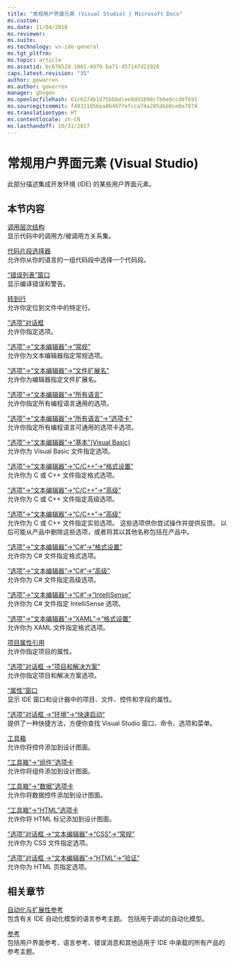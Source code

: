 ```yaml
---
title: "常规用户界面元素 (Visual Studio) | Microsoft Docs"
ms.custom: 
ms.date: 11/04/2016
ms.reviewer: 
ms.suite: 
ms.technology: vs-ide-general
ms.tgt_pltfrm: 
ms.topic: article
ms.assetid: bc67652d-1001-4979-ba71-d57147d21928
caps.latest.revision: "35"
author: gewarren
ms.author: gewarren
manager: ghogen
ms.openlocfilehash: 61c6274b1d75bbbdcee8dd1898c7b8edccd8f691
ms.sourcegitcommit: f40311056ea0b4677efcca74a285dbb0ce0e7974
ms.translationtype: HT
ms.contentlocale: zh-CN
ms.lasthandoff: 10/31/2017
---
```

# <a name="general-user-interface-elements-visual-studio"></a>常规用户界面元素 (Visual Studio)
此部分描述集成开发环境 (IDE) 的某些用户界面元素。  
  
## <a name="in-this-section"></a>本节内容  
 [调用层次结构](../../ide/reference/call-hierarchy.md)  
 显示代码中的调用方/被调用方关系集。  
  
 [代码片段选择器](../../ide/reference/code-snippet-picker.md)  
 允许你从你的语言的一组代码段中选择一个代码段。  
  
 [“错误列表”窗口](../../ide/reference/error-list-window.md)  
 显示编译错误和警告。  
  
 [转到行](../../ide/reference/go-to-line.md)  
 允许你定位到文件中的特定行。  
  
 [“选项”对话框](../../ide/reference/options-dialog-box-visual-studio.md)  
 允许你指定选项。  
  
 [“选项”->“文本编辑器”->“常规”](../../ide/reference/options-text-editor-general.md)  
 允许你为文本编辑器指定常规选项。  
  
 [“选项”->“文本编辑器”->“文件扩展名”](../../ide/reference/options-text-editor-file-extension.md)  
 允许你为编辑器指定文件扩展名。  
  
 [“选项”->“文本编辑器”->“所有语言”](../../ide/reference/options-text-editor-all-languages.md)  
 允许你指定所有编程语言通用的选项。  
  
 [“选项”->“文本编辑器”->“所有语言”->“选项卡”](../../ide/reference/options-text-editor-all-languages-tabs.md)  
 允许你指定所有编程语言可通用的选项卡选项。  
  
 [“选项”->“文本编辑器”->“基本”(Visual Basic)](../../ide/reference/options-text-editor-basic-visual-basic.md)  
 允许你为 Visual Basic 文件指定选项。  
  
 [“选项”->“文本编辑器”->“C/C++”->“格式设置”](../../ide/reference/options-text-editor-c-cpp-formatting.md)  
 允许你为 C 或 C++ 文件指定格式选项。  
  
 [“选项”->“文本编辑器”->“C/C++”->“高级”](../../ide/reference/options-text-editor-c-cpp-advanced.md)  
 允许你为 C 或 C++ 文件指定高级选项。  

[“选项”->“文本编辑器”->“C/C++”->“高级”](../../ide/reference/options-text-editor-c-cpp-experimental.md)  
 允许你为 C 或 C++ 文件指定实验选项。 这些选项供你尝试操作并提供反馈。 以后可能从产品中删除这些选项，或者将其以其他名称包括在产品中。 
  
 [“选项”->“文本编辑器”->“C#”->“格式设置”](../../ide/reference/options-text-editor-csharp-formatting.md)  
 允许你为 C# 文件指定格式选项。  
  
 [“选项”->“文本编辑器”->“C#”->“高级”](../../ide/reference/options-text-editor-csharp-advanced.md)  
 允许你为 C# 文件指定高级选项。  
  
 [“选项”->“文本编辑器”->“C#”->“IntelliSense”](../../ide/reference/options-text-editor-csharp-intellisense.md)  
 允许你为 C# 文件指定 IntelliSense 选项。  
  
 [“选项”->“文本编辑器”->“XAML”->“格式设置”](../../ide/reference/options-text-editor-xaml-formatting.md)  
 允许你为 XAML 文件指定格式选项。  
  
 [项目属性引用](../../ide/reference/project-properties-reference.md)  
 允许你指定项目的属性。  
  
 [“选项”对话框 ->“项目和解决方案”](../../ide/reference/projects-and-solutions-options-dialog-box.md)  
 允许你指定项目和解决方案选项。  
  
 [“属性”窗口](../../ide/reference/properties-window.md)  
 显示 IDE 窗口和设计器中的项目、文件、控件和字段的属性。  
  
 [“选项”对话框 ->“环境”->“快速启动”](../../ide/reference/quick-launch-environment-options-dialog-box.md)  
 提供了一种快捷方法，方便你查找 Visual Studio 窗口、命令、选项和菜单。  
  
 [工具箱](../../ide/reference/toolbox.md)  
 允许你将控件添加到设计图面。  
  
 [“工具箱”->“组件”选项卡](../../ide/reference/toolbox-components-tab.md)  
 允许你将组件添加到设计图面。  
  
 [“工具箱”->“数据”选项卡](../../ide/reference/toolbox-data-tab.md)  
 允许你将数据控件添加到设计图面。  
  
 [“工具箱”->“HTML”选项卡](../../ide/reference/toolbox-html-tab.md)  
 允许你将 HTML 标记添加到设计图面。  
  
 [“选项”对话框 ->“文本编辑器”->“CSS”->“常规”](http://msdn.microsoft.com/Library/b33a7617-e69d-4a11-938e-2e218a34a10c)  
 允许你为 CSS 文件指定选项。  
  
 [“选项”对话框 ->“文本编辑器”->“HTML”->“验证”](http://msdn.microsoft.com/Library/9c24ecfe-263e-4bf1-88de-d01be3992863)  
 允许你为 HTML 页指定选项。  
  
## <a name="related-sections"></a>相关章节  
 [自动化与扩展性参考](http://msdn.microsoft.com/Library/93112562-db21-4188-9383-ed19ad79bddf)  
 包含有关 IDE 自动化模型的语言参考主题。 包括用于调试的自动化模型。  
  
 [参考](../../ide/reference/visual-studio-reference.md)  
 包括用户界面参考、语言参考、错误消息和其他适用于 IDE 中承载的所有产品的参考主题。